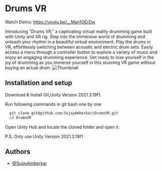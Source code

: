 
# Drums VR
Watch Demo: https://youtu.be/__Man1OErDw

  Introducing "Drums VR," a captivating virtual reality drumming game built with Unity and XR rig. Step into the immersive world of drumming and unleash your rhythm in a beautiful virtual environment. Play the drums in VR, effortlessly switching between acoustic and electric drum sets. Easily access a menu through a controller button to explore a variety of music and enjoy an engaging drumming experience. Get ready to lose yourself in the joy of drumming as you immerse yourself in this stunning VR game without buying an actual drum.
  ![Thumbnail](https://github.com/SujayAmberkar/DrumsVR/assets/38327075/3e9617de-add2-48e1-9f41-ba3490764134)



## Installation and setup
Download & Install Git,Unity Version 2021.3.19f1.

Run following commands in git bash one by one

```bash
  git clone git@github.com:SujayAmberkar/DrumsVR.git
  cd DrumsVR
```

Open Unity Hub and locate the cloned folder and open it.

P.S. Only use Unity Version 2021.3.19f1
    
## Authors

- [@SujayAmberkar](https://www.github.com/SujayAmberkar)

